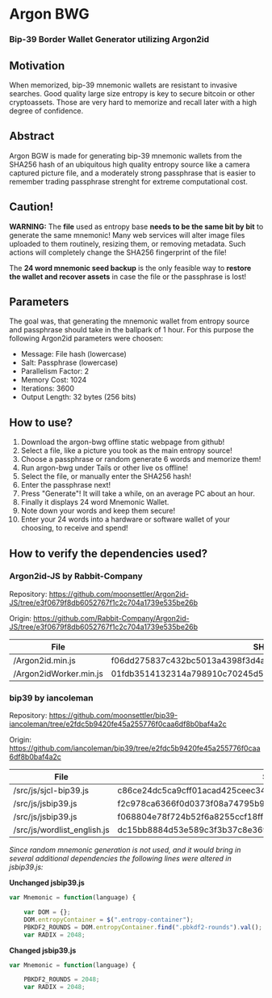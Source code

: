 # Argon BWG
### Bip-39 Border Wallet Generator utilizing Argon2id

## Motivation
When memorized, bip-39 mnemonic wallets are resistant to invasive searches. Good quality large size entropy is key to secure bitcoin or other cryptoassets. Those are very hard to memorize and recall later with a high degree of confidence.

## Abstract
Argon BGW is made for generating bip-39 mnemonic wallets from the SHA256 hash of an ubiquitous high quality entropy source like a camera captured picture file, and a moderately strong passphrase that is easier to remember trading passphrase strenght for extreme computational cost.

## Caution!
**WARNING:** The **file** used as entropy base **needs to be the same bit by bit** to generate the same mnemonic! Many web services will alter image files uploaded to them routinely, resizing them, or removing metadata. Such actions will completely change the SHA256 fingerprint of the file!

The **24 word mnemonic seed backup** is the only feasible way to **restore the wallet and recover assets** in case the file or the passphrase is lost!

## Parameters
The goal was, that generating the mnemonic wallet from entropy source and passphrase should take in the ballpark of 1 hour. For this purpose the following Argon2id parameters were choosen:
- Message: File hash (lowercase)
- Salt: Passphrase (lowercase)
- Parallelism Factor: 2
- Memory Cost: 1024
- Iterations: 3600
- Output Length: 32 bytes (256 bits)

## How to use?

1. Download the argon-bwg offline static webpage from github!
2. Select a file, like a picture you took as the main entropy source!
3. Choose a passphrase or random generate 6 words and memorize them!
4. Run argon-bwg under Tails or other live os offline!
5. Select the file, or manually enter the SHA256 hash!
6. Enter the passphrase next!
7. Press "Generate"! It will take a while, on an average PC about an hour.
8. Finally it displays 24 word Mnemonic Wallet.
9. Note down your words and keep them secure!
10. Enter your 24 words into a hardware or software wallet of your choosing, to receive and spend!

## How to verify the dependencies used?
### **Argon2id-JS by Rabbit-Company**

Repository: https://github.com/moonsettler/Argon2id-JS/tree/e3f0679f8db6052767f1c2c704a1739e535be26b

Origin: https://github.com/Rabbit-Company/Argon2id-JS/tree/e3f0679f8db6052767f1c2c704a1739e535be26b

File | SHA256 | State
---|---|---
/Argon2id.min.js | f06dd275837c432bc5013a4398f3d4af4378591ab1283ef513e8f3a9c2ed0a84 | Unchanged
/Argon2idWorker.min.js | 01fdb3514132314a798910c70245d55896546ab57c32dd35f616c4faedaf50ae | Unchanged

### **bip39 by iancoleman**

Repository: https://github.com/moonsettler/bip39-iancoleman/tree/e2fdc5b9420fe45a255776f0caa6df8b0baf4a2c

Origin: https://github.com/iancoleman/bip39/tree/e2fdc5b9420fe45a255776f0caa6df8b0baf4a2c

File | SHA256 | State
---|---|---
/src/js/sjcl-bip39.js | c86ce24dc5ca9cff01acad425ceec34480776d8dd5918c0e837bb7bf09957eed | Unchanged
/src/js/jsbip39.js | f2c978ca6366f0d0373f08a74795b94b4f24eda3792dbcdbf2664e7db9939846 | Unchanged
/src/js/jsbip39.js | f068804e78f724b52f6a8255ccf18ff946e69d225fbc1dfabb96071a7db69de6 | Changed
/src/js/wordlist_english.js | dc15bb8884d53e589c3f3b37c8e369b16e307690038b6ad473f5c9503105b285 | Unchanged

*Since random mnemonic generation is not used, and it would bring in several additional dependencies the following lines were altered in jsbip39.js:*

**Unchanged jsbip39.js**
```javascript
var Mnemonic = function(language) {

    var DOM = {};
    DOM.entropyContainer = $(".entropy-container");
    PBKDF2_ROUNDS = DOM.entropyContainer.find(".pbkdf2-rounds").val();
    var RADIX = 2048;
```
**Changed jsbip39.js**
```javascript
var Mnemonic = function(language) {

    PBKDF2_ROUNDS = 2048;
    var RADIX = 2048;
```